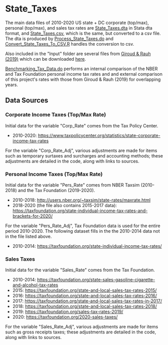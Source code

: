 # State_Taxes

The main data files of 2010-2020 US state + DC corporate (top/max), personal (top/max), and sales tax rates are [State_Taxes.dta](State_Taxes.dta) in Stata dta format, and [State_Taxes.csv](State_Taxes.csv), which is the same, but converted to a csv file. The dta is produced by [Process_State_Taxes.do](Process_State_Taxes.do) and [Convert_State_Taxes_To_CSV.R](Convert_State_Taxes_To_CSV.R) handles the conversion to csv.

Also included in the "Input" folder are several files from [Giroud & Rauh (2019)](http://www.columbia.edu/~xg2285/Taxes.pdf) which can be downloaded [here](http://www.columbia.edu/~xg2285/).

[Benchmarking_Tax_Data.do](Benchmarking_Tax_Data.do) performs an internal comparison of the NBER and Tax Foundation personal income tax rates and and external comparison of this project's rates with those from Giroud & Rauh (2019) for overlapping years.

## Data Sources

### Corporate Income Taxes (Top/Max Rate)

Initial data for the variable "Corp_Rate" comes from the Tax Policy Center.

* 2010-2020:
  https://www.taxpolicycenter.org/statistics/state-corporate-income-tax-rates

For the variable "Corp_Rate_Adj", various adjustments are made for items such as temporary surtaxes and surcharges and accounting methods; these adjustments are detailed in the code, along with links to sources.

### Personal Income Taxes (Top/Max Rate)

Initial data for the variable "Pers_Rate" comes from NBER Taxsim (2010-2018) and the Tax Foundation (2019-2020).

* 2010-2018:
  http://users.nber.org/~taxsim/state-rates/maxrate.html
* 2018-2020 (the file also contains 2015-2017 data):
  https://taxfoundation.org/state-individual-income-tax-rates-and-brackets-for-2020/

For the variable "Pers_Rate_Adj", Tax Foundation data is used for the entire period 2010-2020. The following dataset fills in the the 2010-2014 data not in the file listed above.

* 2010-2014:
  https://taxfoundation.org/state-individual-income-tax-rates/

### Sales Taxes

Initial data for the variable "Sales_Rate" comes from the Tax Foundation.

* 2010-2014:
  https://taxfoundation.org/state-sales-gasoline-cigarette-and-alcohol-tax-rates
* 2015:
  https://taxfoundation.org/state-and-local-sales-tax-rates-2015/
* 2016:
  https://taxfoundation.org/state-and-local-sales-tax-rates-2016/
* 2017:
  https://taxfoundation.org/state-and-local-sales-tax-rates-in-2017/
* 2018:
  https://taxfoundation.org/state-and-local-sales-tax-rates-2018/
* 2019:
  https://taxfoundation.org/sales-tax-rates-2019/
* 2020:
  https://taxfoundation.org/2020-sales-taxes/

For the variable "Sales_Rate_Adj", various adjustments are made for items such as gross receipts taxes; these adjustments are detailed in the code, along with links to sources.
